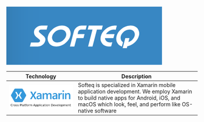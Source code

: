 [![softeq logo](/images/logo.png?raw=true)](https://www.softeq.com)

Technology | Description
------ | ------
[![xamarin](/images/xamarin-logo.png?raw=true)](/xamarin/index.md) | Softeq is specialized in Xamarin mobile application development. We employ Xamarin to build native apps for Android, iOS, and macOS which look, feel, and perform like OS-native software